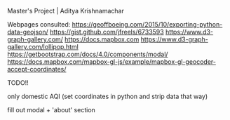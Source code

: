 Master's Project | Aditya Krishnamachar

Webpages consulted:
https://geoffboeing.com/2015/10/exporting-python-data-geojson/
https://gist.github.com/jfreels/6733593
https://www.d3-graph-gallery.com/
https://docs.mapbox.com
https://www.d3-graph-gallery.com/lollipop.html
https://getbootstrap.com/docs/4.0/components/modal/
https://docs.mapbox.com/mapbox-gl-js/example/mapbox-gl-geocoder-accept-coordinates/

TODO!!

only domestic AQI (set coordinates in python and strip data that way)



fill out modal + 'about' section
